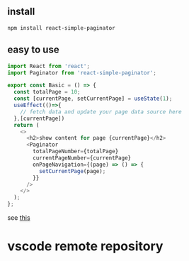 ## install

`npm install react-simple-paginator`

## easy to use

```js
import React from 'react';
import Paginator from 'react-simple-paginator';

export const Basic = () => {
  const totalPage = 10;
  const [currentPage, setCurrentPage] = useState(1);
  useEffect(()=>{
    // fetch data and update your page data source here
  },[currentPage])
  return (
    <>
      <h2>show content for page {currentPage}</h2>
      <Paginator
        totalPageNumber={totalPage}
        currentPageNumber={currentPage}
        onPageNavigation={(page) => () => {
          setCurrentPage(page);
        }}
      />
    </>
  );
};
```

see [this](https://bochen2014.github.io/react-paginator)

# vscode remote repository
